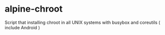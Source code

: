 # alpine-chroot
Script that installing chroot in all UNIX systems with busybox and coreutils ( include Android )
